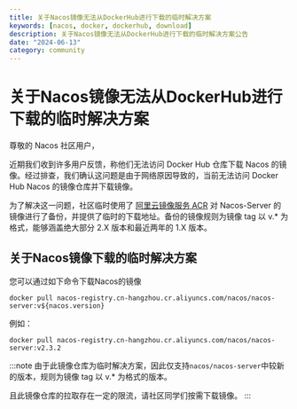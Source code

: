 ```yaml
---
title: 关于Nacos镜像无法从DockerHub进行下载的临时解决方案
keywords: [nacos, docker, dockerhub, download]
description: 关于Nacos镜像无法从DockerHub进行下载的临时解决方案公告
date: "2024-06-13"
category: community
---
```


# 关于Nacos镜像无法从DockerHub进行下载的临时解决方案

尊敬的 Nacos 社区用户，

近期我们收到许多用户反馈，称他们无法访问 Docker Hub 仓库下载 Nacos 的镜像。经过排查，我们确认这问题是由于网络原因导致的，当前无法访问 Docker Hub Nacos 的镜像仓库并下载镜像。

为了解决这一问题，社区临时使用了 [阿里云镜像服务 ACR](https://www.aliyun.com/product/acr?spm=nacos.cloud.topbar.0.0.0) 对 Nacos-Server 的镜像进行了备份，并提供了临时的下载地址。备份的镜像规则为镜像 tag 以 v.* 为格式，能够涵盖绝大部分 2.X 版本和最近两年的 1.X 版本。

## 关于Nacos镜像下载的临时解决方案

您可以通过如下命令下载Nacos的镜像

```shell
docker pull nacos-registry.cn-hangzhou.cr.aliyuncs.com/nacos/nacos-server:v${nacos.version}
```

例如：

```shell
docker pull nacos-registry.cn-hangzhou.cr.aliyuncs.com/nacos/nacos-server:v2.3.2

```

:::note
由于此镜像仓库为临时解决方案，因此仅支持`nacos/nacos-server`中较新的版本，规则为镜像 tag 以 v.* 为格式的版本。

且此镜像仓库的拉取存在一定的限流，请社区同学们按需下载镜像。
:::